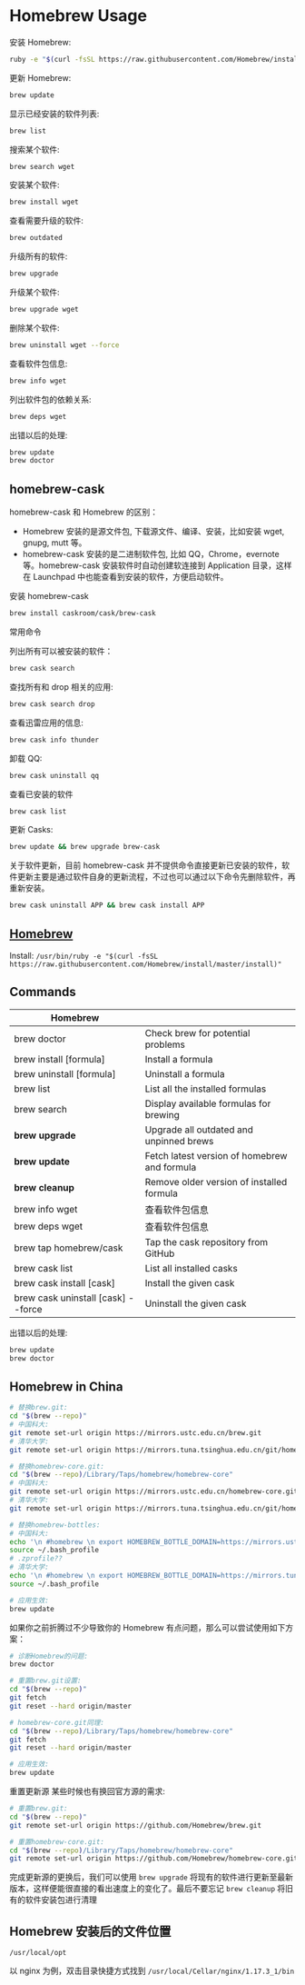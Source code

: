 # Homebrew Usage

安装 Homebrew:

```bash
ruby -e "$(curl -fsSL https://raw.githubusercontent.com/Homebrew/install/master/install)"
```

更新 Homebrew:

```bash
brew update
```

显示已经安装的软件列表:

```bash
brew list
```

搜索某个软件:

```bash
brew search wget
```

安装某个软件:

```bash
brew install wget
```

查看需要升级的软件:

```bash
brew outdated
```

升级所有的软件:

```bash
brew upgrade
```

升级某个软件:

```bash
brew upgrade wget
```

删除某个软件:

```bash
brew uninstall wget --force
```

查看软件包信息:

```bash
brew info wget
```

列出软件包的依赖关系:

```bash
brew deps wget
```

出错以后的处理:

```bash
brew update
brew doctor
```

## homebrew-cask

homebrew-cask 和 Homebrew 的区别：

- Homebrew 安装的是源文件包, 下载源文件、编译、安装，比如安装 wget, gnupg, mutt 等。
- homebrew-cask 安装的是二进制软件包, 比如 QQ，Chrome，evernote 等。homebrew-cask 安装软件时自动创建软连接到 Application 目录，这样在 Launchpad 中也能查看到安装的软件，方便启动软件。

安装 homebrew-cask

```bash
brew install caskroom/cask/brew-cask
```

常用命令

列出所有可以被安装的软件：

```bash
brew cask search
```

查找所有和 drop 相关的应用:

```bash
brew cask search drop
```

查看迅雷应用的信息:

```bash
brew cask info thunder
```

卸载 QQ:

```bash
brew cask uninstall qq
```

查看已安装的软件

```bash
brew cask list
```

更新 Casks:

```bash
brew update && brew upgrade brew-cask
```

关于软件更新，目前 homebrew-cask 并不提供命令直接更新已安装的软件，软件更新主要是通过软件自身的更新流程，不过也可以通过以下命令先删除软件，再重新安装。

```bash
brew cask uninstall APP && brew cask install APP
```

## [Homebrew](https://brew.sh/)

Install: `/usr/bin/ruby -e "$(curl -fsSL https://raw.githubusercontent.com/Homebrew/install/master/install)"`

## Commands

| **Homebrew**                       |                                              |
| ---------------------------------- | -------------------------------------------- |
| brew doctor                        | Check brew for potential problems            |
| brew install [formula]             | Install a formula                            |
| brew uninstall [formula]           | Uninstall a formula                          |
| brew list                          | List all the installed formulas              |
| brew search                        | Display available formulas for brewing       |
| **brew upgrade**                   | Upgrade all outdated and unpinned brews      |
| **brew update**                    | Fetch latest version of homebrew and formula |
| **brew cleanup**                   | Remove older version of installed formula    |
| brew info wget                     | 查看软件包信息                               |
| brew deps wget                     | 查看软件包信息                               |
| brew tap homebrew/cask             | Tap the cask repository from GitHub          |
| brew cask list                     | List all installed casks                     |
| brew cask install [cask]           | Install the given cask                       |
| brew cask uninstall [cask] --force | Uninstall the given cask                     |

出错以后的处理:

```bash
brew update
brew doctor
```

## Homebrew in China

```bash
# 替换brew.git:
cd "$(brew --repo)"
# 中国科大:
git remote set-url origin https://mirrors.ustc.edu.cn/brew.git
# 清华大学:
git remote set-url origin https://mirrors.tuna.tsinghua.edu.cn/git/homebrew/brew.git

# 替换homebrew-core.git:
cd "$(brew --repo)/Library/Taps/homebrew/homebrew-core"
# 中国科大:
git remote set-url origin https://mirrors.ustc.edu.cn/homebrew-core.git
# 清华大学:
git remote set-url origin https://mirrors.tuna.tsinghua.edu.cn/git/homebrew/homebrew-core.git

# 替换homebrew-bottles:
# 中国科大:
echo '\n #homebrew \n export HOMEBREW_BOTTLE_DOMAIN=https://mirrors.ustc.edu.cn/homebrew-bottles' >> ~/.bash_profile
source ~/.bash_profile
# .zprofile??
# 清华大学:
echo '\n #homebrew \n export HOMEBREW_BOTTLE_DOMAIN=https://mirrors.tuna.tsinghua.edu.cn/homebrew-bottles' >> ~/.bash_profile
source ~/.bash_profile

# 应用生效:
brew update
```

如果你之前折腾过不少导致你的 Homebrew 有点问题，那么可以尝试使用如下方案：

```bash
# 诊断Homebrew的问题:
brew doctor

# 重置brew.git设置:
cd "$(brew --repo)"
git fetch
git reset --hard origin/master

# homebrew-core.git同理:
cd "$(brew --repo)/Library/Taps/homebrew/homebrew-core"
git fetch
git reset --hard origin/master

# 应用生效:
brew update
```

重置更新源 某些时候也有换回官方源的需求:

```bash
# 重置brew.git:
cd "$(brew --repo)"
git remote set-url origin https://github.com/Homebrew/brew.git

# 重置homebrew-core.git:
cd "$(brew --repo)/Library/Taps/homebrew/homebrew-core"
git remote set-url origin https://github.com/Homebrew/homebrew-core.git
```

完成更新源的更换后，我们可以使用 `brew upgrade` 将现有的软件进行更新至最新版本，这样便能很直接的看出速度上的变化了。最后不要忘记 `brew cleanup` 将旧有的软件安装包进行清理

## Homebrew 安装后的文件位置

```
/usr/local/opt
```

以 nginx 为例，双击目录快捷方式找到 `/usr/local/Cellar/nginx/1.17.3_1/bin`
